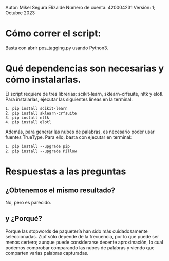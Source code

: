 Autor: Mikel Segura Elizalde
Número de cuenta: 420004231
Versión: 1; Octubre 2023

# Cómo correr el script:

Basta con abrir pos_tagging.py usando Python3.

# Qué dependencias son necesarias y cómo instalarlas.

El script requiere de tres librerías: scikit-learn, sklearn-crfsuite, nltk y
elotl.
Para instalarlas, ejecutar las siguientes líneas en la terminal:

	1. pip install scikit-learn
	2. pip install sklearn-crfsuite
	3. pip install nltk
	4. pip install elotl

Además, para generar las nubes de palabras, es necesario poder usar fuentes
TrueType. Para ello, basta con ejecutar en terminal:

	1. pip install --upgrade pip
	2. pip install --upgrade Pillow

# Respuestas a las preguntas

## ¿Obtenemos el mismo resultado? 

No, pero es parecido.

## y ¿Porqué?

Porque las stopwords de paquetería han sido más cuidadosamente seleccionadas.
Zipf sólo depende de la frecuencia, por lo que puede ser menos certero;
aunque puede considerarse decente aproximación, lo cual podemos comprobar
comparando las nubes de palabras y viendo que comparten varias palabras
capturadas.